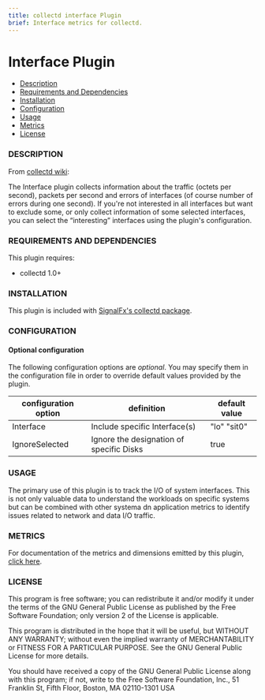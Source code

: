 ```yaml
---
title: collectd interface Plugin
brief: Interface metrics for collectd.
---
```


# Interface Plugin

- [Description](#description)
- [Requirements and Dependencies](#requirements-and-dependencies)
- [Installation](#installation)
- [Configuration](#configuration)
- [Usage](#usage)
- [Metrics](#metrics)
- [License](#license)

### DESCRIPTION

From [collectd wiki](https://collectd.org/wiki/index.php/Plugin:Interface):

The Interface plugin collects information about the traffic (octets per second), packets per second and errors of interfaces (of course number of errors during one second). If you're not interested in all interfaces but want to exclude some, or only collect information of some selected interfaces, you can select the “interesting” interfaces using the plugin's configuration.

### REQUIREMENTS AND DEPENDENCIES

This plugin requires:

- collectd 1.0+

### INSTALLATION

This plugin is included with [SignalFx's collectd package](https://support.signalfx.com/hc/en-us/articles/208080123).

### CONFIGURATION

#### Optional configuration

The following configuration options are *optional*. You may specify them in the configuration file in order to override default values provided by the plugin.

| configuration option | definition | default value |
| ---------------------|------------|---------------|
| Interface | Include specific Interface(s) | "lo" "sit0" |
| IgnoreSelected  | Ignore the designation of specific Disks | true |

### USAGE

The primary use of this plugin is to track the I/O of system interfaces. This is not only valuable data to understand the workloads on specific systems but can be combined with other systema dn application metrics to identify issues related to network and data I/O traffic.

### METRICS

For documentation of the metrics and dimensions emitted by this plugin, [click here](././docs).

### LICENSE

This program is free software; you can redistribute it and/or modify it under the terms of the GNU General Public License as published by the Free Software Foundation; only version 2 of the License is applicable.

This program is distributed in the hope that it will be useful, but WITHOUT ANY WARRANTY; without even the implied warranty of MERCHANTABILITY or FITNESS FOR A PARTICULAR PURPOSE.  See the GNU General Public License for more details.

You should have received a copy of the GNU General Public License along with this program; if not, write to the Free Software Foundation, Inc., 51 Franklin St, Fifth Floor, Boston, MA  02110-1301 USA
